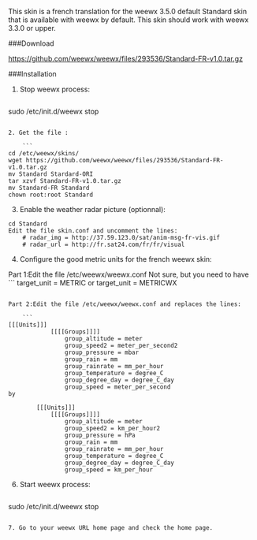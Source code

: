 This skin is a french translation for the weewx 3.5.0 default Standard skin that is available with weewx by default.
This skin should work with weewx 3.3.0 or upper.

###Download

https://github.com/weewx/weewx/files/293536/Standard-FR-v1.0.tar.gz

###Installation

1. Stop weewx process:

    ```
sudo /etc/init.d/weewx stop
```

2. Get the file :

    ```
cd /etc/weewx/skins/
wget https://github.com/weewx/weewx/files/293536/Standard-FR-v1.0.tar.gz
mv Standard Stardard-ORI
tar xzvf Standard-FR-v1.0.tar.gz
mv Standard-FR Standard
chown root:root Standard
```

3. Enable the weather radar picture (optionnal):

```
cd Standard
Edit the file skin.conf and uncomment the lines:
    # radar_img = http://37.59.123.0/sat/anim-msg-fr-vis.gif
    # radar_url = http://fr.sat24.com/fr/fr/visual
```

4. Configure the good metric units for the french weewx skin:

Part 1:Edit the file /etc/weewx/weewx.conf 
Not sure, but you need to have
    ``` 
target_unit = METRIC
or
target_unit = METRICWX
```
 
Part 2:Edit the file /etc/weewx/weewx.conf and replaces the lines:

    ```
[[[Units]]]
            [[[[Groups]]]]
                group_altitude = meter
                group_speed2 = meter_per_second2
                group_pressure = mbar
                group_rain = mm
                group_rainrate = mm_per_hour
                group_temperature = degree_C
                group_degree_day = degree_C_day
                group_speed = meter_per_second
by

        [[[Units]]]
            [[[[Groups]]]]
                group_altitude = meter
                group_speed2 = km_per_hour2
                group_pressure = hPa
                group_rain = mm
                group_rainrate = mm_per_hour
                group_temperature = degree_C
                group_degree_day = degree_C_day
                group_speed = km_per_hour
```

6. Start weewx process:

    ```
sudo /etc/init.d/weewx stop
```

7. Go to your weewx URL home page and check the home page.